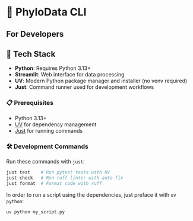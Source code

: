 # 🧬 PhyloData CLI

## For Developers

## 🔧 Tech Stack

- **Python**: Requires Python 3.13+
- **Streamlit**: Web interface for data processing
- **UV**: Modern Python package manager and installer (no venv required)
- **Just**: Command runner used for development workflows

### 📋 Prerequisites

- Python 3.13+
- [UV](https://github.com/astral-sh/uv) for dependency management
- [Just](https://github.com/casey/just) for running commands

### 🛠️ Development Commands

Run these commands with `just`:

```bash
just test    # Run pytest tests with UV
just check   # Run ruff linter with auto-fix
just format  # Format code with ruff
```

In order to run a script using the dependencies, just preface it with `uv python`:

```bash
uv python my_script.py
```
